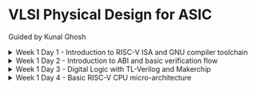 # VLSI Physical Design for ASIC
Guided by Kunal Ghosh
<details>
<summary>Week 1 Day 1 - Introduction to RISC-V ISA and GNU compiler toolchain</summary>
  
## Introduction to RISC-V basic keywords

+ Instruction Set Architecture (ISA)
+ Reduced Instruction Set Computing (RISC V)
+ RTL Implementation

## From Apps to Hardware

+ Application Software
+ System Software
  - Operating system
  - Compiler
  - Assembler
+ Hardware
+ Hardware Description Language
  - synthesis of RTL
 
## Detailed Description Of Course Content

+ Pseudo Instructions
+ Base Integer Instructions (representation RV64I)
+ Multiply extension (RV64M)
+ Single and Double precision floating point extension (RV64F and RV64D)
+ Application Binary Interface (ABI)
+ Memory allocation and Stack pointer

## Labwork
  
### Task 1: C program using GCC and Spike simulation

![Image](https://github.com/mauriya0202/pes_asic_class/assets/112739882/895b2af0-944c-43c9-a9b9-b110223f246d)

![W](https://github.com/mauriya0202/pes_asic_class/assets/112739882/b2a7294a-ee58-4871-8890-1a94d676de48)

``` c
#include <stdio.h>
int main(){
 int i;
 int sum=0;
 int n=5;
 for(i=0;i<=n;i++){
 sum+=i;
 }
 printf("sum to %d:%d \n",n,sum);
 return 0;
}
```



### Task 2: Debugging ALP

+ O1

![W](https://github.com/mauriya0202/pes_asic_class/assets/112739882/4bde14fc-eea8-408d-835f-b212ce06a037)


+ Ofast

![W](https://github.com/mauriya0202/pes_asic_class/assets/112739882/c23e717c-707f-4b72-a20f-fff7bfbfc44c)


Debugging for Ofast

![W](https://github.com/mauriya0202/pes_asic_class/assets/112739882/6ae1e6f1-b476-4233-855d-f06b1de6c77e)


![W](https://github.com/mauriya0202/pes_asic_class/assets/112739882/f6f0fc39-6a8d-40eb-89a6-dd702435a96e)

## Integer Number representation

### Number system for unsigned numbers

+ 64 bit double word
  - LSB
  - MSB
+ word (32 bit)
+ Range of Unsigned numbers : [0, (2^n)-1 ]

### Number system for signed numbers
+  Two's complement representation
+  MSB as Sign bit
   - [-2^(n-1), 2^(n-1)-1] 

### Task 3: Signed and Unsigned numbers

![W](https://github.com/mauriya0202/pes_asic_class/assets/112739882/64fbde5d-ad02-4ca9-8516-3fa2d9cde02f)


![W](https://github.com/mauriya0202/pes_asic_class/assets/112739882/f8b491af-3adb-4507-a910-ed7ac02c3830)

</details>
<details>
<summary>Week 1 Day 2 - Introduction to ABI and basic verification flow</summary>

## Aplication Binary Interface 

### Task 1: Sum 1 to n using ASM

![image](https://github.com/mauriya0202/pes_asic_class/assets/112739882/89d6a292-d6ff-4099-847d-906f05273053)


### Task 2:  To Run C-Program On RISC-V CPU

![image](https://github.com/mauriya0202/pes_asic_class/assets/112739882/a58aa33a-ecaf-4991-9d21-30d03b4929ac)

</details>

<details>
<summary>Week 1 Day 3 - Digital Logic with TL-Verilog and Makerchip</summary>

## Combinational Logic in TL-Verilog

+ Getting used to the Platform
![image](https://github.com/mauriya0202/mauriya_riscv/assets/112739882/daf78082-f991-4ab0-91c5-1d43477bf739)

+ Inverter Design
  ![image](https://github.com/mauriya0202/mauriya_riscv/assets/112739882/9114d753-ad83-4fff-a07f-665f6fb85179)

+ Vector
  ![image](https://github.com/mauriya0202/mauriya_riscv/assets/112739882/ee90a253-9a28-4035-961a-ade22f395747)

+ MUX
  ![image](https://github.com/mauriya0202/mauriya_riscv/assets/112739882/36ad1aaf-556b-4d62-9d0c-a369f1b7d1f7)

+ Calculator
  ![image](https://github.com/mauriya0202/mauriya_riscv/assets/112739882/c10534e1-c91f-4c5a-8d8c-229e5e8117fe)

## Sequential Logic

+ Fibonacci Series
  ![image](https://github.com/mauriya0202/mauriya_riscv/assets/112739882/1fc91309-617d-4da8-be7a-ab7afa55fd22)

+ Free Running Counter
  ![image](https://github.com/mauriya0202/mauriya_riscv/assets/112739882/a815205d-c3a3-4abd-9e39-fa0661c8431c)

+ Sequential Calculator
  ![image](https://github.com/mauriya0202/mauriya_riscv/assets/112739882/a31a4a19-c5f0-42ad-b5d6-9f2577d52a83)

## Pipelined

+  Pythagoras Theorem
  ![image](https://github.com/mauriya0202/mauriya_riscv/assets/112739882/5ee111f1-28c5-45b1-a937-8737ffa51c98)

+ Lab
  ![image](https://github.com/mauriya0202/mauriya_riscv/assets/112739882/606474c6-2a14-4bb3-860d-3b8355a002f8)

## Validity

+ Distance Calculator
  ![image](https://github.com/mauriya0202/mauriya_riscv/assets/112739882/202dbcd5-94ff-456f-b4f7-1baf79ed183b)
+ Calculator with Single Value Memory
  ![image](https://github.com/mauriya0202/mauriya_riscv/assets/112739882/a7629b99-3112-4418-9779-ec5beb56e28a)


  





</details>




<details>
<summary>Week 1 Day 4 - Basic RISC-V CPU micro-architecture</summary>

## Program Counter

![image](https://github.com/mauriya0202/mauriya_riscv/assets/112739882/5a83aa52-449c-41cd-850b-e536dd9763bf)

## Instruction Fetch

![image](https://github.com/mauriya0202/mauriya_riscv/assets/112739882/f8c72d3e-429c-4b4e-8da9-78c7ad6d415f)

## Instruction Decode

![image](https://github.com/mauriya0202/mauriya_riscv/assets/112739882/b4301c36-3d87-476b-9106-def213d59b9e)




</details>

